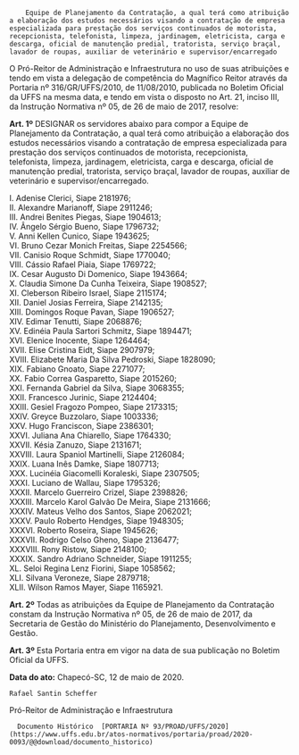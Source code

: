         Equipe de Planejamento da Contratação, a qual terá como atribuição a elaboração dos estudos necessários visando a contratação de empresa especializada para prestação dos serviços continuados de motorista, recepcionista, telefonista, limpeza, jardinagem, eletricista, carga e descarga, oficial de manutenção predial, tratorista, serviço braçal, lavador de roupas, auxiliar de veterinário e supervisor/encarregado  

O Pró-Reitor de Administração e Infraestrutura no uso de suas atribuições e tendo em vista a delegação de competência do Magnífico Reitor através da Portaria nº 316/GR/UFFS/2010, de 11/08/2010, publicada no Boletim Oficial da UFFS na mesma data, e tendo em vista o disposto no Art. 21, inciso III, da Instrução Normativa nº 05, de 26 de maio de 2017, resolve:

 **Art. 1º** DESIGNAR os servidores abaixo para compor a Equipe de Planejamento da Contratação, a qual terá como atribuição a elaboração dos estudos necessários visando a contratação de empresa especializada para prestação dos serviços continuados de motorista, recepcionista, telefonista, limpeza, jardinagem, eletricista, carga e descarga, oficial de manutenção predial, tratorista, serviço braçal, lavador de roupas, auxiliar de veterinário e supervisor/encarregado.

 I. Adenise Clerici, Siape 2181976;  
II. Alexandre Marianoff, Siape 2911246;  
III. Andrei Benites Piegas, Siape 1904613;  
IV. Ângelo Sérgio Bueno, Siape 1796732;  
V. Anni Kellen Cunico, Siape 1943625;  
VI. Bruno Cezar Monich Freitas, Siape 2254566;  
VII. Canisio Roque Schmidt, Siape 1770040;  
VIII. Cássio Rafael Piaia, Siape 1769722;  
IX. Cesar Augusto Di Domenico, Siape 1943664;  
X. Claudia Simone Da Cunha Teixeira, Siape 1908527;  
XI. Cleberson Ribeiro Israel, Siape 2115174;  
XII. Daniel Josias Ferreira, Siape 2142135;  
XIII. Domingos Roque Pavan, Siape 1906527;  
XIV. Edimar Tenutti, Siape 2068876;  
XV. Edinéia Paula Sartori Schmitz, Siape 1894471;  
XVI. Elenice Inocente, Siape 1264464;  
XVII. Elise Cristina Eidt, Siape 2907979;  
XVIII. Elizabete Maria Da Silva Pedroski, Siape 1828090;  
XIX. Fabiano Gnoato, Siape 2271077;  
XX. Fabio Correa Gasparetto, Siape 2015260;  
XXI. Fernanda Gabriel da Silva, Siape 3068355;  
XXII. Francesco Jurinic, Siape 2124404;  
XXIII. Gesiel Fragozo Pompeo, Siape 2173315;  
XXIV. Greyce Buzzolaro, Siape 1003336;  
XXV. Hugo Franciscon, Siape 2386301;  
XXVI. Juliana Ana Chiarello, Siape 1764330;  
XXVII. Késia Zanuzo, Siape 2131671;  
XXVIII. Laura Spaniol Martinelli, Siape 2126084;  
XXIX. Luana Inês Damke, Siape 1807713;  
XXX. Lucinéia Giacomelli Koraleski, Siape 2307505;  
XXXI. Luciano de Wallau, Siape 1795326;  
XXXII. Marcelo Guerreiro Crizel, Siape 2398826;  
XXXIII. Marcelo Karol Galvão De Meira, Siape 2131666;  
XXXIV. Mateus Velho dos Santos, Siape 2062021;  
XXXV. Paulo Roberto Hendges, Siape 1948305;  
XXXVI. Roberto Roseira, Siape 1945626;  
XXXVII. Rodrigo Celso Gheno, Siape 2136477;  
XXXVIII. Rony Ristow, Siape 2148100;  
XXXIX. Sandro Adriano Schneider, Siape 1911255;  
XL. Seloi Regina Lenz Fiorini, Siape 1058562;  
XLI. Silvana Veroneze, Siape 2879718;  
XLII. Wilson Ramos Mayer, Siape 1165921.

 **Art. 2º** Todas as atribuições da Equipe de Planejamento da Contratação constam da Instrução Normativa nº 05, de 26 de maio de 2017, da Secretaria de Gestão do Ministério do Planejamento, Desenvolvimento e Gestão.

 **Art. 3º** Esta Portaria entra em vigor na data de sua publicação no Boletim Oficial da UFFS.

   **Data do ato:** Chapecó-SC, 12 de maio de 2020.   
 

    Rafael Santin Scheffer   
 Pró-Reitor de Administração e Infraestrutura 

      Documento Histórico  [PORTARIA Nº 93/PROAD/UFFS/2020](https://www.uffs.edu.br/atos-normativos/portaria/proad/2020-0093/@@download/documento_historico)     
      